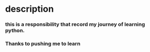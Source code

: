# description
### this is a responsibility that record my journey of learning python.
### Thanks to pushing me to learn
